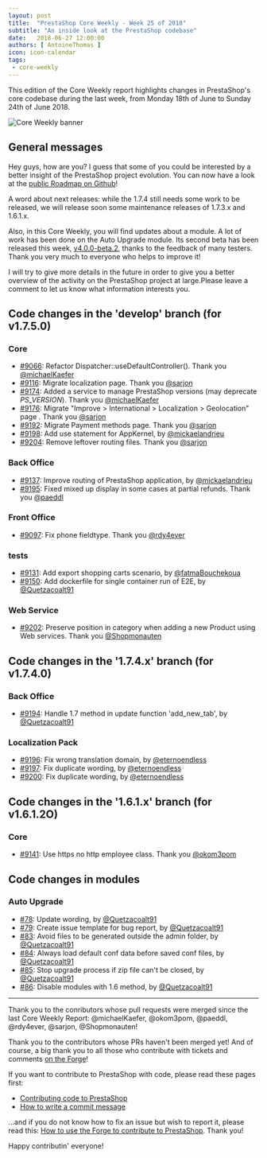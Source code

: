 ```yaml
---
layout: post
title:  "PrestaShop Core Weekly - Week 25 of 2018"
subtitle: "An inside look at the PrestaShop codebase"
date:   2018-06-27 12:00:00
authors: [ AntoineThomas ]
icon: icon-calendar
tags:
 - core-weekly
---
```


This edition of the Core Weekly report highlights changes in PrestaShop's core codebase during the last week, from Monday 18th of June to Sunday 24th of June 2018.

![Core Weekly banner](/assets/images/2017/04/core_weekly_banner.jpg)


## General messages

Hey guys, how are you? I guess that some of you could be interested by a better insight of the PrestaShop project evolution. You can now have a look at the [public Roadmap on Github](https://github.com/PrestaShop/PrestaShop/projects/1)!

A word about next releases: while the 1.7.4 still needs some work to be released, we will release soon some maintenance releases of 1.7.3.x and 1.6.1.x.

Also, in this Core Weekly, you will find updates about a module. A lot of work has been done on the Auto Upgrade module. Its second beta has been released this week, [v4.0.0-beta.2](https://github.com/PrestaShop/autoupgrade/releases/tag/v4.0.0-beta.2), thanks to the feedback of many testers. Thank you very much to everyone who helps to improve it!

I will try to give more details in the future in order to give you a better overview of the activity on the PrestaShop project at large.Please leave a comment to let us know what information interests you.



## Code changes in the 'develop' branch (for v1.7.5.0)

### Core

* [#9066](https://github.com/PrestaShop/PrestaShop/pull/9066): Refactor Dispatcher::useDefaultController(). Thank you [@michaelKaefer](https://github.com/michaelKaefer)
* [#9116](https://github.com/PrestaShop/PrestaShop/pull/9116): Migrate localization page. Thank you [@sarjon](https://github.com/sarjon)
* [#9174](https://github.com/PrestaShop/PrestaShop/pull/9174): Added a service to manage PrestaShop versions (may deprecate _PS_VERSION_). Thank you [@michaelKaefer](https://github.com/michaelKaefer)
* [#9176](https://github.com/PrestaShop/PrestaShop/pull/9176): Migrate "Improve > International > Localization > Geolocation" page . Thank you [@sarjon](https://github.com/sarjon)
* [#9192](https://github.com/PrestaShop/PrestaShop/pull/9192): Migrate Payment methods page. Thank you [@sarjon](https://github.com/sarjon)
* [#9198](https://github.com/PrestaShop/PrestaShop/pull/9198): Add use statement for AppKernel, by [@mickaelandrieu](https://github.com/mickaelandrieu)
* [#9204](https://github.com/PrestaShop/PrestaShop/pull/9204): Remove leftover routing files. Thank you [@sarjon](https://github.com/sarjon)


### Back Office

* [#9137](https://github.com/PrestaShop/PrestaShop/pull/9137): Improve routing of PrestaShop application, by [@mickaelandrieu](https://github.com/mickaelandrieu)
* [#9195](https://github.com/PrestaShop/PrestaShop/pull/9195): Fixed mixed up display in some cases at partial refunds. Thank you [@paeddl](https://github.com/paeddl)


### Front Office

* [#9097](https://github.com/PrestaShop/PrestaShop/pull/9097): Fix phone fieldtype. Thank you [@rdy4ever](https://github.com/rdy4ever)


### tests

* [#9131](https://github.com/PrestaShop/PrestaShop/pull/9131): Add export shopping carts scenario, by [@fatmaBouchekoua](https://github.com/fatmaBouchekoua)
* [#9150](https://github.com/PrestaShop/PrestaShop/pull/9150): Add dockerfile for single container run of E2E, by [@Quetzacoalt91](https://github.com/Quetzacoalt91)


### Web Service

* [#9202](https://github.com/PrestaShop/PrestaShop/pull/9202): Preserve position in category when adding a new Product using Web services. Thank you [@Shopmonauten](https://github.com/Shopmonauten)


## Code changes in the '1.7.4.x' branch (for v1.7.4.0)

### Back Office

* [#9194](https://github.com/PrestaShop/PrestaShop/pull/9194): Handle 1.7 method in update function 'add_new_tab', by [@Quetzacoalt91](https://github.com/Quetzacoalt91)


### Localization Pack

* [#9196](https://github.com/PrestaShop/PrestaShop/pull/9196): Fix wrong translation domain, by [@eternoendless](https://github.com/eternoendless)
* [#9197](https://github.com/PrestaShop/PrestaShop/pull/9197): Fix duplicate wording, by [@eternoendless](https://github.com/eternoendless)
* [#9200](https://github.com/PrestaShop/PrestaShop/pull/9200): Fix duplicate wording, by [@eternoendless](https://github.com/eternoendless)



## Code changes in the '1.6.1.x' branch (for v1.6.1.2O)

### Core

* [#9141](https://github.com/PrestaShop/PrestaShop/pull/9141): Use https no http employee class. Thank you [@okom3pom](https://github.com/okom3pom)


## Code changes in modules

### Auto Upgrade

* [#78](https://github.com/PrestaShop/autoupgrade/pull/78): Update wording, by [@Quetzacoalt91](https://github.com/Quetzacoalt91)
* [#79](https://github.com/PrestaShop/autoupgrade/pull/79): Create issue template for bug report, by [@Quetzacoalt91](https://github.com/Quetzacoalt91)
* [#83](https://github.com/PrestaShop/autoupgrade/pull/83): Avoid files to be generated outside the admin folder, by [@Quetzacoalt91](https://github.com/Quetzacoalt91)
* [#84](https://github.com/PrestaShop/autoupgrade/pull/84): Always load default conf data before saved conf files, by [@Quetzacoalt91](https://github.com/Quetzacoalt91)
* [#85](https://github.com/PrestaShop/autoupgrade/pull/85): Stop upgrade process if zip file can't be closed, by [@Quetzacoalt91](https://github.com/Quetzacoalt91)
* [#86](https://github.com/PrestaShop/autoupgrade/pull/86): Disable modules with 1.6 method, by [@Quetzacoalt91](https://github.com/Quetzacoalt91)


<hr />

Thank you to the conributors whose pull requests were merged since the last Core Weekly Report: @michaelKaefer, @okom3pom, @paeddl, @rdy4ever, @sarjon, @Shopmonauten!

Thank you to the contributors whose PRs haven't been merged yet! And of course, a big thank you to all those who contribute with tickets and comments [on the Forge](http://forge.prestashop.com/)!

If you want to contribute to PrestaShop with code, please read these pages first:

 * [Contributing code to PrestaShop](http://doc.prestashop.com/display/PS16/Contributing+code+to+PrestaShop)
 * [How to write a commit message](http://doc.prestashop.com/display/PS16/How+to+write+a+commit+message)

...and if you do not know how to fix an issue but wish to report it, please read this: [How to use the Forge to contribute to PrestaShop](http://doc.prestashop.com/display/PS16/How+to+use+the+Forge+to+contribute+to+PrestaShop). Thank you!

Happy contributin' everyone!
